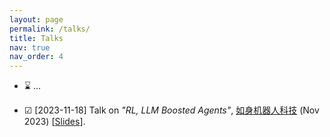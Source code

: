 ```yaml
---
layout: page
permalink: /talks/
title: Talks
nav: true
nav_order: 4
---
```



- ⌛ ...

- ☑ [2023-11-18] Talk on *"RL, LLM Boosted Agents"*, [如身机器人科技](https://www.zhipin.com/companys/934ae755d84a08b103V73tm6ElA~.html) (Nov 2023) [[Slides](../assets/pdf/RL-LLM-Boosted-Agents-Talk-Rushen.pdf)].
